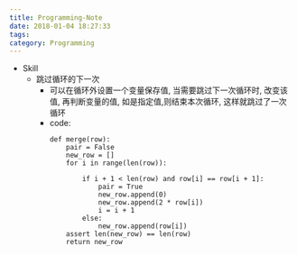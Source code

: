 ```yaml
---
title: Programming-Note
date: 2018-01-04 18:27:33
tags:
category: Programming
---
```

- Skill
    - 跳过循环的下一次
        - 可以在循环外设置一个变量保存值, 当需要跳过下一次循环时, 改变该值, 再判断变量的值, 如是指定值,则结束本次循环, 这样就跳过了一次循环
        - code:<!-- more -->
            ```
            def merge(row):
                pair = False
                new_row = []
                for i in range(len(row)):

                    if i + 1 < len(row) and row[i] == row[i + 1]:
                        pair = True
                        new_row.append(0)
                        new_row.append(2 * row[i])
                        i = i + 1
                    else:
                        new_row.append(row[i])
                assert len(new_row) == len(row)
                return new_row
            ```